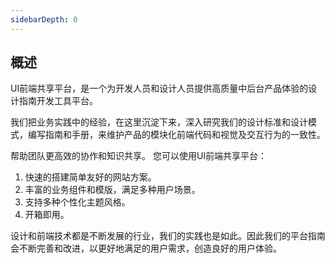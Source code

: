 ```yaml
---
sidebarDepth: 0
---
```


## 概述

UI前端共享平台，是一个为开发人员和设计人员提供高质量中后台产品体验的设计指南开发工具平台。

我们把业务实践中的经验，在这里沉淀下来，深入研究我们的设计标准和设计模式，编写指南和手册，来维护产品的模块化前端代码和视觉及交互行为的一致性。

帮助团队更高效的协作和知识共享。 您可以使用UI前端共享平台：

1. 快速的搭建简单友好的网站方案。
2. 丰富的业务组件和模版，满足多种用户场景。
3. 支持多种个性化主题风格。
4. 开箱即用。

设计和前端技术都是不断发展的行业，我们的实践也是如此。因此我们的平台指南会不断完善和改进，以更好地满足的用户需求，创造良好的用户体验。
